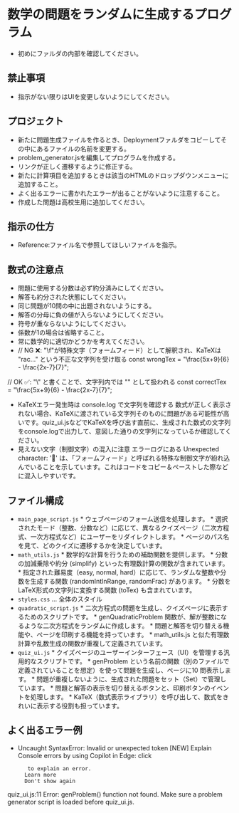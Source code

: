 # 数学の問題をランダムに生成するプログラム

- 初めにファルダの内部を確認してください。

## 禁止事項
- 指示がない限りはUIを変更しないようにしてください。

## プロジェクト
- 新たに問題生成ファイルを作るとき、Deploymentファルダをコピーしてその中にあるファイルの名前を変更する。
- problem_generator.jsを編集してプログラムを作成する。
- リンクが正しく遷移するように修正する。
- 新たに計算項目を追加するときは該当のHTMLのドロップダウンメニューに追加すること。
- よく出るエラーに書かれたエラーが出ることがないように注意すること。
- 作成した問題は高校生用に追加してください。

## 指示の仕方
- Reference:ファイル名で参照してほしいファイルを指示。


## 数式の注意点
- 問題に使用する分数は必ず約分済みにしてください。
- 解答も約分された状態にしてください。
- 同じ問題が10問の中に出題されないようにする。
- 解答の分母に負の値が入らないようにしてください。
- 符号が重ならないようにしてください。
- 係数が1の場合は省略すること。
- 常に数学的に適切かどうかを考えてください。
- // NG ❌: "\f"が特殊文字（フォームフィード）として解釈され、KaTeXは "rac..." という不正な文字列を受け取る
const wrongTex = "\frac{5x+9}{6} - \frac{2x-7}{7}";

// OK ✅: "\\" と書くことで、文字列内では "\" として扱われる
const correctTex = "\\frac{5x+9}{6} - \\frac{2x-7}{7}";
-  KaTeXエラー発生時は console.log で文字列を確認する
数式が正しく表示されない場合、KaTeXに渡されている文字列そのものに問題がある可能性が高いです。quiz_ui.jsなどでKaTeXを呼び出す直前に、生成された数式の文字列をconsole.logで出力して、意図した通りの文字列になっているか確認してください。
- 見えない文字（制御文字）の混入に注意
エラーログにある Unexpected character: '' は、「フォームフィード」と呼ばれる特殊な制御文字が紛れ込んでいることを示しています。これはコードをコピー＆ペーストした際などに混入しやすいです。

## ファイル構成

- `main_page_script.js`
       * ウェブページのフォーム送信を処理します。
       * 選択されたモード（整数、分数など）に応じて、異なるクイズページ（二次方程式、一次方程式など）にユーザーをリダイレクトします。
       * ページのパス名を見て、どのクイズに遷移するかを決定しています。
- `math_utils.js`
       * 数学的な計算を行うための補助関数を提供します。
       * 分数の加減乗除や約分 (simplify) といった有理数計算の関数が含まれています。
       * 指定された難易度（easy, normal, hard）に応じて、ランダムな整数や分数を生成する関数 (randomIntInRange,
          randomFrac) があります。
       * 分数をLaTeX形式の文字列に変換する関数 (toTex) も含まれています。
- `styles.css` … 全体のスタイル
-  `quadratic_script.js`
       * 二次方程式の問題を生成し、クイズページに表示するためのスクリプトです。
       * genQuadraticProblem 関数が、解が整数になるような二次方程式をランダムに作成します。
       * 問題と解答を切り替える機能や、ページを印刷する機能を持っています。
       * math_utils.js と似た有理数計算や乱数生成の関数が重複して定義されています。
-  `quiz_ui.js`
       * クイズページのユーザーインターフェース（UI）を管理する汎用的なスクリプトです。
       * genProblem という名前の関数（別のファイルで定義されていることを想定）を使って問題を生成し、ページに10
         問表示します。
       * 問題が重複しないように、生成された問題をセット（Set）で管理しています。
       * 問題と解答の表示を切り替えるボタンと、印刷ボタンのイベントを処理します。
       * KaTeX（数式表示ライブラリ）を呼び出して、数式をきれいに表示する役割も担っています。

## よく出るエラー例
- Uncaught SyntaxError: Invalid or unexpected token
[NEW] Explain Console errors by using Copilot in Edge: click
         
         to explain an error. 
        Learn more
        Don't show again
quiz_ui.js:11  Error: genProblem() function not found. Make sure a problem generator script is loaded before quiz_ui.js.
